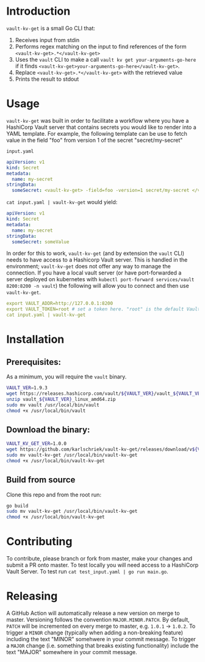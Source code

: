 # Introduction

`vault-kv-get` is a small Go CLI that:
1. Receives input from stdin
2. Performs regex matching on the input to find references of the form `<vault-kv-get>.*</vault-kv-get>`
3. Uses the `vault` CLI to make a call `vault kv get your-arguments-go-here` if it finds `<vault-kv-get>your-arguments-go-here</vault-kv-get>`.
4. Replace `<vault-kv-get>.*</vault-kv-get>` with the retrieved value
5. Prints the result to stdout


# Usage

`vault-kv-get` was built in order to facilitate a workflow where you have a HashiCorp Vault server that contains secrets you would like to render into a YAML template. For example,
the following template can be use to fetch value in the field "foo" from version 1 of the secret "secret/my-secret"

`input.yaml`

```yaml
apiVersion: v1
kind: Secret
metadata:
  name: my-secret
stringData:
  someSecret: <vault-kv-get> -field=foo -version=1 secret/my-secret </vault-kv-get>
```

`cat input.yaml | vault-kv-get` would yield:

```yaml
apiVersion: v1
kind: Secret
metadata:
  name: my-secret
stringData:
  someSecret: someValue
```

In order for this to work, `vault-kv-get` (and by extension the `vault` CLI) needs to have access to a Hashicorp Vault server. This is handled in the environment; `vault-kv-get` does not offer any way to manage the connection. If you have a local vault server (or have port-forwarded a server deployed on kubernetes with `kubectl port-forward services/vault 8200:8200 -n vault`) the following will allow you to connect and then use `vault-kv-get`.

```yaml
export VAULT_ADDR=http://127.0.0.1:8200
export VAULT_TOKEN=root # set a token here. "root" is the default Vault token if deployed in "dev" mode
cat input.yaml | vault-kv-get
```



# Installation

## Prerequisites:

As a minimum, you will require the `vault` binary.

```bash
VAULT_VER=1.9.3
wget https://releases.hashicorp.com/vault/${VAULT_VER}/vault_${VAULT_VER}_linux_amd64.zip
unzip vault_${VAULT_VER}_linux_amd64.zip
sudo mv vault /usr/local/bin/vault
chmod +x /usr/local/bin/vault
```

## Download the binary:

```bash
VAULT_KV_GET_VER=1.0.0
wget https://github.com/karlschriek/vault-kv-get/releases/download/v${VAULT_KV_GET_VER}/vault-kv-get
sudo mv vault-kv-get /usr/local/bin/vault-kv-get
chmod +x /usr/local/bin/vault-kv-get
```

## Build from source

Clone this repo and from the root run:
```bash
go build
sudo mv vault-kv-get /usr/local/bin/vault-kv-get
chmod +x /usr/local/bin/vault-kv-get
```

# Contributing

To contribute, please branch or fork from master, make your changes and submit a PR onto master. To test locally you will need access to a HashiCorp Vault Server. To test run `cat test_input.yaml | go run main.go`.

# Releasing

A GitHub Action will automatically release a new version on merge to master. Versioning follows the convention `MAJOR.MINOR.PATCH`. By default, `PATCH` will be incremented on every
merge to master, e.g. `1.0.1` -> `1.0.2`. To trigger a `MINOR` change (typically when adding a non-breaking feature) including the text "MINOR" somehwere in your commit message. 
To trigger a `MAJOR` change (i.e. something that breaks existing functionality) include the text "MAJOR" somewhere in your commit message.
